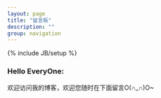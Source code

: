 ```yaml
---
layout: page
title: "留言板"
description: ""
group: navigation
---
```

{% include JB/setup %}

### Hello EveryOne:

欢迎访问我的博客，欢迎您随时在下面留言O(∩_∩)O~
